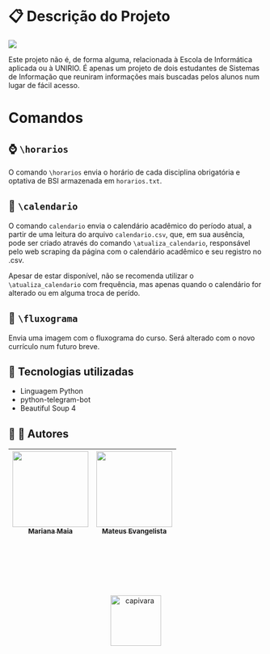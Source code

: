 # &#x1f4CB; Descrição do Projeto
<img src="imagens/demo.gif">

Este projeto não é, de forma alguma, relacionada à Escola de Informática aplicada ou à UNIRIO. É apenas um projeto de dois estudantes de Sistemas de Informação que reuniram informações mais buscadas pelos alunos num lugar de fácil acesso.

# Comandos
## &#x231a; `\horarios`
O comando `\horarios` envia o horário de cada disciplina obrigatória e optativa de BSI armazenada em `horarios.txt`.
## &#x1f4c5; `\calendario`
O comando `calendario` envia o calendário acadêmico do período atual, a partir de uma leitura do arquivo `calendario.csv`, que, em sua ausência, pode ser criado através do comando `\atualiza_calendario`, responsável pelo web scraping da página com o calendário acadêmico e seu registro no .csv.

Apesar de estar disponível, não se recomenda utilizar  o `\atualiza_calendario` com frequência, mas apenas quando o calendário for alterado ou em alguma troca de perído.

## &#x1f9fe; `\fluxograma`
Envia uma imagem com o fluxograma do curso. Será alterado com o novo currículo num futuro breve.

## &#x1f916; Tecnologias utilizadas
<ul>
    <li>Linguagem Python</li>
    <li>python-telegram-bot</li>
    <li>Beautiful Soup 4</li>
</ul>

## &#x1f468; &#x1f469; Autores
 | [<img src="https://avatars.githubusercontent.com/u/96018595?v=4" width=150><br><sub>Mariana Maia</sub>](https://github.com/maia526) | [<img src="https://avatars.githubusercontent.com/u/39502131?v=4" width=150><br><sub>Mateus Evangelista</sub>](https://github.com/matEvangelista) |
 | :---------------------------------------------------------------------------------------------------------------------------------: | :----------------------------------------------------------------------------------------------------------------------------------------------: |

<br><br><br><br><br>         
          

<center><img src="https://pbs.twimg.com/media/FOkigT_XwAgQAM_?format=jpg&name=small" alt="capivara" width=100 position="center"></center>
 